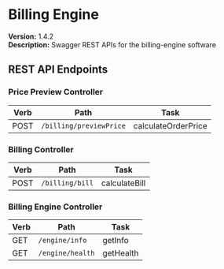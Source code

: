 # Billing Engine

**Version:** 1.4.2  
**Description:** Swagger REST APIs for the billing-engine software  


## REST API Endpoints

### Price Preview Controller
| Verb | Path | Task |
|------|------|------|
| POST | `/billing/previewPrice` | calculateOrderPrice |

### Billing Controller
| Verb | Path | Task |
|------|------|------|
| POST | `/billing/bill` | calculateBill |

### Billing Engine Controller
| Verb | Path | Task |
|------|------|------|
| GET | `/engine/info` | getInfo |
| GET | `/engine/health` | getHealth |

